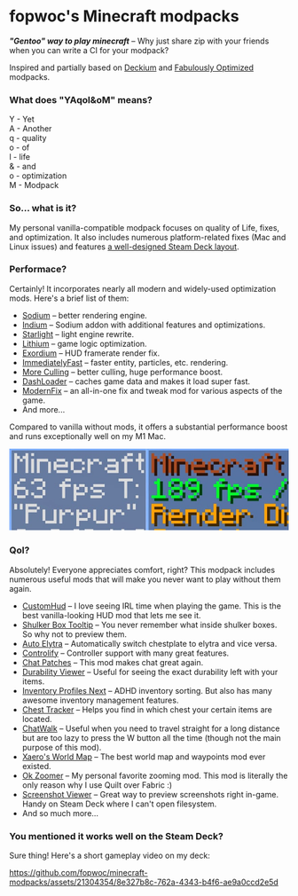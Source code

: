 # fopwoc's Minecraft modpacks

***"Gentoo" way to play minecraft*** – Why just share zip with your friends when you can write a CI for your modpack?

Inspired and partially based on [Deckium](https://github.com/skywardmc/deckcraft) and [Fabulously Optimized](https://github.com/Fabulously-Optimized/fabulously-optimized/) modpacks.

### What does "YAqol&oM" means?
Y - Yet  
A - Another  
q - quality  
o - of  
l - life  
& - and  
o - optimization  
M - Modpack  

### So… what is it?
 
My personal vanilla-compatible modpack focuses on quality of Life, fixes, and optimization. It also includes numerous platform-related fixes (Mac and Linux issues) and features [a well-designed Steam Deck layout](https://github.com/fopwoc/minecraft-modpacks/blob/master/base/1.20.1/config/yosbr/config/controlify.json).


### Performace? 

Certainly! It incorporates nearly all modern and widely-used optimization mods. Here's a brief list of them:
- [Sodium](https://modrinth.com/mod/sodium) – better rendering engine.
- [Indium](https://modrinth.com/mod/indium) – Sodium addon with additional features and optimizations.
- [Starlight](https://modrinth.com/mod/starlight) – light engine rewrite.
- [Lithium](https://modrinth.com/mod/lithium) – game logic optimization.
- [Exordium](https://modrinth.com/mod/exordium) – HUD framerate render fix.
- [ImmediatelyFast](https://modrinth.com/mod/immediatelyfast) – faster entity, particles, etc. rendering.
- [More Culling](https://modrinth.com/mod/moreculling) – better culling, huge performance boost.
- [DashLoader](https://modrinth.com/mod/dashloader) – caches game data and makes it load super fast.
- [ModernFix](https://modrinth.com/mod/modernfix) – an all-in-one fix and tweak mod for various aspects of the game.
- And more...

Compared to vanilla without mods, it offers a substantial performance boost and runs exceptionally well on my M1 Mac.

![](https://raw.githubusercontent.com/fopwoc/minecraft-modpacks/master/.github/assets/fps.jpeg)

### Qol?

Absolutely! Everyone appreciates comfort, right? This modpack includes numerous useful mods that will make you never want to play without them again.
- [CustomHud](https://modrinth.com/mod/customhud) – I love seeing IRL time when playing the game. This is the best vanilla-looking HUD mod that lets me see it.
- [Shulker Box Tooltip](https://modrinth.com/mod/shulkerboxtooltip) – You never remember what inside shulker boxes. So why not to preview them.
- [Auto Elytra](https://modrinth.com/mod/auto-elytra) – Automatically switch chestplate to elytra and vice versa.
- [Controlify](https://modrinth.com/mod/controlify) – Controller support with many great features.
- [Chat Patches](https://modrinth.com/mod/chatpatches) – This mod makes chat great again.
- [Durability Viewer](https://modrinth.com/mod/durabilityviewer) – Useful for seeing the exact durability left with your items.
- [Inventory Profiles Next](https://modrinth.com/mod/inventory-profiles-next) – ADHD inventory sorting. But also has many awesome inventory management features.
- [Chest Tracker](https://modrinth.com/mod/chest-tracker) – Helps you find in which chest your certain items are located.
- [ChatWalk](https://modrinth.com/mod/chatwalk) – Useful when you need to travel straight for a long distance but are too lazy to press the W button all the time (though not the main purpose of this mod).
- [Xaero's World Map](https://modrinth.com/mod/xaeros-world-map) – The best world map and waypoints mod ever existed.
- [Ok Zoomer](https://modrinth.com/mod/ok-zoomer) – My personal favorite zooming mod. This mod is literally the only reason why I use Quilt over Fabric :)
- [Screenshot Viewer](https://modrinth.com/mod/screenshot-viewer) – Great way to preview screenshots right in-game. Handy on Steam Deck where I can't open filesystem.
- And so much more…

### You mentioned it works well on the Steam Deck?

Sure thing! Here's a short gameplay video on my deck:

https://github.com/fopwoc/minecraft-modpacks/assets/21304354/8e327b8c-762a-4343-b4f6-ae9a0ccd2e5d

